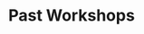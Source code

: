 ---
title: Past Workshops
layout: workshops
data_source: https://feeds.carpentries.org/swc_past_workshops.json
lesson_program: 'SWC'
---